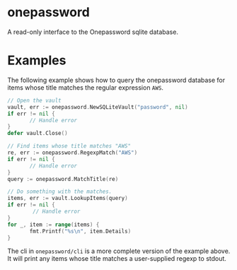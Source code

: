 # onepassword

A read-only interface to the Onepassword sqlite database.

# Examples

The following example shows how to query the onepassword database for items
whose title matches the regular expression ```AWS```.

```Go
// Open the vault
vault, err := onepassword.NewSQLiteVault("password", nil)
if err != nil {
       // Handle error
}
defer vault.Close()

// Find items whose title matches "AWS"
re, err := onepassword.RegexpMatch("AWS")
if err != nil {
       // Handle error
}
query := onepassword.MatchTitle(re)

// Do something with the matches.
items, err := vault.LookupItems(query)
if err != nil {
        // Handle error
}
for _, item := range(items) {
       fmt.Printf("%s\n", item.Details)
}
```

The cli in ```onepassword/cli``` is a more complete version of the example
above. It will print any items whose title matches a user-supplied regexp to
stdout.
